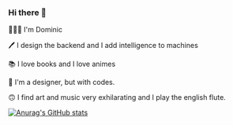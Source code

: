 ### Hi there 👋




🤵🏽‍♂️  I'm Dominic

🖊    I design the backend and I add intelligence to machines

📚   I love books and I love animes

🎨   I'm a designer, but with codes.

🙃   I find art and music very exhilarating and I play the english flute.

[![Anurag's GitHub stats](https://github-readme-stats.vercel.app/api?username=NwekeChidi)](https://github.com/anuraghazra/github-readme-stats)

